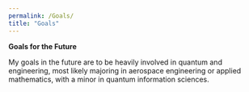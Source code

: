```yaml
---
permalink: /Goals/
title: "Goals"
---
```



**Goals for the Future**

My goals in the future are to be heavily involved in quantum and engineering, most likely majoring in aerospace engineering or applied mathematics, with a minor in quantum information sciences.
